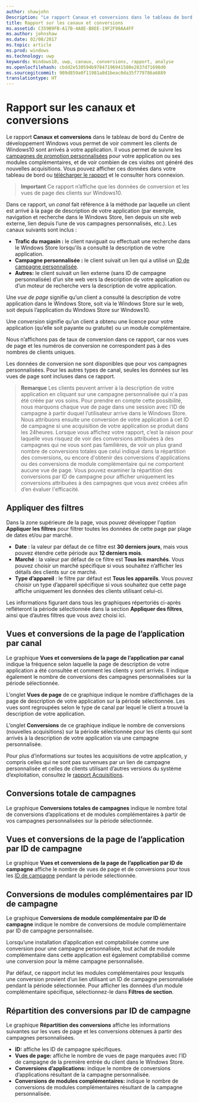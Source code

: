 ```yaml
---
author: shawjohn
Description: "Le rapport Canaux et conversions dans le tableau de bord du Centre de développement Windows vous permet de voir comment les clients de Windows 10 sont arrivés à votre application."
title: Rapport sur les canaux et conversions
ms.assetid: C359B9FB-A17B-4A8E-B8EE-19F2F98AA4FF
ms.author: johnshaw
ms.date: 02/08/2017
ms.topic: article
ms.prod: windows
ms.technology: uwp
keywords: Windows10, uwp, canaux, conversions, rapport, analyse
ms.openlocfilehash: cbdd2e530594b97847196941580e2837d71698d0
ms.sourcegitcommit: 909d859a0f11981a8d1beac0da35f779786a6889
translationtype: HT
---
```

# <a name="channels-and-conversions-report"></a>Rapport sur les canaux et conversions


Le rapport **Canaux et conversions** dans le tableau de bord du Centre de développement Windows vous permet de voir comment les clients de Windows10 sont arrivés à votre application. Il vous permet de suivre les [campagnes de promotion personnalisées](create-a-custom-app-promotion-campaign.md) pour votre application ou ses modules complémentaires, et de voir combien de ces visites ont généré des nouvelles acquisitions. Vous pouvez afficher ces données dans votre tableau de bord ou [télécharger le rapport](download-analytic-reports.md) et le consulter hors connexion.

> **Important**   Ce rapport n’affiche que les données de conversion et les vues de page des clients sur Windows10.

 

Dans ce rapport, un *canal* fait référence à la méthode par laquelle un client est arrivé à la page de description de votre application (par exemple, navigation et recherche dans le Windows Store, lien depuis un site web externe, lien depuis l’une de vos campagnes personnalisés, etc.). Les canaux suivants sont inclus :

-   **Trafic du magasin :** le client naviguait ou effectuait une recherche dans le Windows Store lorsqu'ils a consulté la description de votre application.
-   **Campagne personnalisée :** le client suivait un lien qui a utilisé un [ID de campagne personnalisée](create-a-custom-app-promotion-campaign.md).
-   **Autres:** le client suivait un lien externe (sans ID de campagne personnalisée) d’un site web vers la description de votre application ou d’un moteur de recherche vers la description de votre application.

Une *vue de page* signifie qu’un client a consulté la description de votre application dans le Windows Store, soit via le Windows Store sur le web, soit depuis l’application du Windows Store sur Windows10.

Une *conversion* signifie qu’un client a obtenu une licence pour votre application (qu’elle soit payante ou gratuite) ou un module complémentaire.

Nous n’affichons pas de taux de conversion dans ce rapport, car nos vues de page et les numéros de conversion ne correspondent pas à des nombres de clients uniques.

Les données de conversion ne sont disponibles que pour vos campagnes personnalisées. Pour les autres types de canal, seules les données sur les vues de page sont incluses dans ce rapport.

> **Remarque**  Les clients peuvent arriver à la description de votre application en cliquant sur une campagne personnalisée qui n'a pas été créée par vos soins. Pour prendre en compte cette possibilité, nous marquons chaque vue de page dans une session avec l’ID de campagne à partir duquel l’utilisateur arrive dans le Windows Store. Nous attribuons ensuite une conversion de votre application à cet ID de campagne si une acquisition de votre application se produit dans les 24heures. Lorsque vous affichez votre rapport, c’est la raison pour laquelle vous risquez de voir des conversions attribuées à des campagnes qui ne vous sont pas familières, de voir un plus grand nombre de conversions totales que celui indiqué dans la répartition des conversions, ou encore d'obtenir des conversions d'applications ou des conversions de module complémentaire qui ne comportent aucune vue de page. Vous pouvez examiner la répartition des conversions par ID de campagne pour afficher uniquement les conversions attribuées à des campagnes que vous avez créées afin d’en évaluer l'efficacité.


## <a name="apply-filters"></a>Appliquer des filtres


Dans la zone supérieure de la page, vous pouvez développer l'option **Appliquer les filtres** pour filtrer toutes les données de cette page par plage de dates et/ou par marché.

-   **Date** : la valeur par défaut de ce filtre est **30 derniers jours**, mais vous pouvez étendre cette période aux **12 derniers mois**.
-   **Marché** : la valeur par défaut de ce filtre est **Tous les marchés**. Vous pouvez choisir un marché spécifique si vous souhaitez n’afficher les détails des clients sur ce marché.
-   **Type d’appareil** : le filtre par défaut est **Tous les appareils**. Vous pouvez choisir un type d’appareil spécifique si vous souhaitez que cette page affiche uniquement les données des clients utilisant celui-ci.

Les informations figurant dans tous les graphiques répertoriés ci-après refléteront la période sélectionnée dans la section **Appliquer des filtres**, ainsi que d’autres filtres que vous avez choisi ici.

## <a name="app-page-views-and-conversions-by-channel"></a>Vues et conversions de la page de l’application par canal


Le graphique **Vues et conversions de la page de l’application par canal** indique la fréquence selon laquelle la page de description de votre application a été consultée et comment les clients y sont arrivés. Il indique également le nombre de conversions des campagnes personnalisées sur la période sélectionnée.

L’onglet **Vues de page** de ce graphique indique le nombre d’affichages de la page de description de votre application sur la période sélectionnée. Les vues sont regroupées selon le type de canal par lequel le client a trouvé la description de votre application.

L’onglet **Conversions** de ce graphique indique le nombre de conversions (nouvelles acquisitions) sur la période sélectionnée pour les clients qui sont arrivés à la description de votre application via une campagne personnalisée.

Pour plus d’informations sur toutes les acquisitions de votre application, y compris celles qui ne sont pas survenues par un lien de campagne personnalisée et celles de clients utilisant d’autres versions du système d’exploitation, consultez le [rapport Acquisitions](acquisitions-report.md).

 

## <a name="total-campaign-conversions"></a>Conversions totale de campagnes


Le graphique **Conversions totales de campagnes** indique le nombre total de conversions d’applications et de modules complémentaires à partir de vos campagnes personnalisées sur la période sélectionnée.

## <a name="app-page-views-and-conversions-by-campaign-id"></a>Vues et conversions de la page de l’application par ID de campagne


Le graphique **Vues et conversions de la page de l’application par ID de campagne** affiche le nombre de vues de page et de conversions pour tous les [ID de campagne](create-a-custom-app-promotion-campaign.md) pendant la période sélectionnée.

##  <a name="add-on-conversions-by-campaign-id"></a>Conversions de modules complémentaires par ID de campagne


Le graphique **Conversions de module complémentaire par ID de campagne** indique le nombre de conversions de module complémentaire par ID de campagne personnalisée.

Lorsqu’une installation d’application est comptabilisée comme une conversion pour une campagne personnalisée, tout achat de module complémentaire dans cette application est également comptabilisé comme une conversion pour la même campagne personnalisée.

Par défaut, ce rapport inclut les modules complémentaires pour lesquels une conversion provient d’un lien utilisant un ID de campagne personnalisée pendant la période sélectionnée. Pour afficher les données d’un module complémentaire spécifique, sélectionnez-le dans **Filtres de section**.

## <a name="conversions-breakdown-by-campaign-id"></a>Répartition des conversions par ID de campagne


Le graphique **Répartition des conversions** affiche les informations suivantes sur les vues de page et les conversions obtenues à partir des campagnes personnalisées.

-   **ID:** affiche les ID de campagne spécifiques.
-   **Vues de page:** affiche le nombre de vues de page marquées avec l’ID de campagne de la première entrée du client dans le Windows Store.
-   **Conversions d’applications:** indique le nombre de conversions d’applications résultant de la campagne personnalisée.
-   **Conversions de modules complémentaires:** indique le nombre de conversions de modules complémentaires résultant de la campagne personnalisée.


 

 
